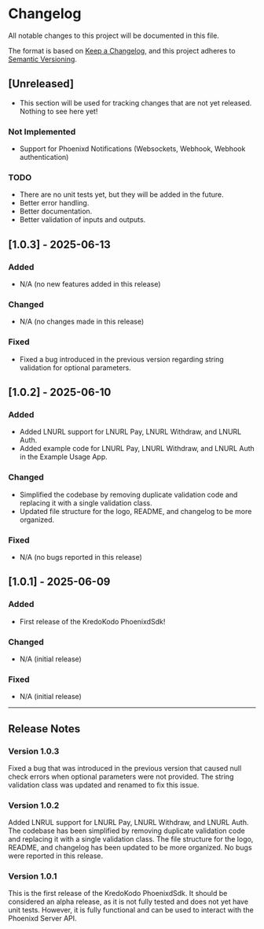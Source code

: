 # Changelog

All notable changes to this project will be documented in this file.

The format is based on [Keep a Changelog](https://keepachangelog.com/en/1.0.0/),
and this project adheres to [Semantic Versioning](https://semver.org/spec/v2.0.0.html).

## [Unreleased]

- This section will be used for tracking changes that are not yet released.  Nothing to see here yet!

### Not Implemented

- Support for Phoenixd Notifications (Websockets, Webhook, Webhook authentication)

### TODO
- There are no unit tests yet, but they will be added in the future.
- Better error handling.
- Better documentation.
- Better validation of inputs and outputs.

## [1.0.3] - 2025-06-13

### Added
- N/A (no new features added in this release)

### Changed
- N/A (no changes made in this release)
 
### Fixed
- Fixed a bug introduced in the previous version regarding string validation for optional parameters.

## [1.0.2] - 2025-06-10

### Added
- Added LNURL support for LNURL Pay, LNURL Withdraw, and LNURL Auth.
- Added example code for LNURL Pay, LNURL Withdraw, and LNURL Auth in the Example Usage App.

### Changed
- Simplified the codebase by removing duplicate validation code and replacing it with a single validation class.
- Updated file structure for the logo, README, and changelog to be more organized.
 
### Fixed
- N/A (no bugs reported in this release)

## [1.0.1] - 2025-06-09

### Added
- First release of the KredoKodo PhoenixdSdk!

### Changed
- N/A (initial release)

### Fixed
- N/A (initial release)

---

## Release Notes

### Version 1.0.3
Fixed a bug that was introduced in the previous version that caused null check errors when optional parameters were not provided.  The string validation class was updated and renamed to fix this issue.

### Version 1.0.2
Added LNRUL support for LNURL Pay, LNURL Withdraw, and LNURL Auth.  The codebase has been simplified by removing duplicate validation code and replacing it with a single validation class.  The file structure for the logo, README, and changelog has been updated to be more organized.  No bugs were reported in this release.

### Version 1.0.1
This is the first release of the KredoKodo PhoenixdSdk.  It should be considered an alpha release, as it is not fully tested and does not yet have unit tests.  However, it is fully functional and can be used to interact with the Phoenixd Server API.